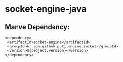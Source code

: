 # socket-engine-java

## Manve Dependency:
```maven
<dependency>
 <artifactId>socket-engine</artifactId>
 <groupId>br.com.github.puti.engine.socket</groupId>
 <version>${project.version}</version>
</dependency>
```
